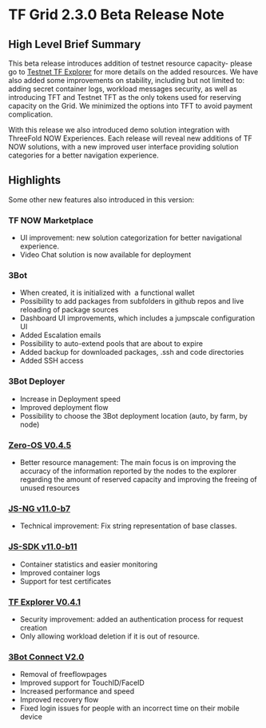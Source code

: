 # TF Grid 2.3.0 Beta Release Note

## High Level Brief Summary

This beta release introduces addition of testnet resource capacity- please go to [Testnet TF Explorer](https://explorer.testnet.grid.tf) for more details on the added resources. We have also added some improvements on stability, including but not limited to: adding secret container logs, workload messages security, as well as introducing TFT and Testnet TFT as the only tokens used for reserving capacity on the Grid. We minimized the options into TFT to avoid payment complication.

With this release we also introduced demo solution integration with ThreeFold NOW Experiences. Each release will reveal new additions of TF NOW solutions, with a new improved user interface providing solution categories for a better navigation experience.

## Highlights

Some other new features also introduced in this version:

### TF NOW Marketplace

- UI improvement: new solution categorization for better navigational experience.
- Video Chat solution is now available for deployment

### 3Bot

- When created, it is initialized with  a functional wallet
- Possibility to add packages from subfolders in github repos and live reloading of package sources
- Dashboard UI improvements, which includes a jumpscale configuration UI
- Added Escalation emails
- Possibility to auto-extend pools that are about to expire
- Added backup for downloaded packages, .ssh and code directories
- Added SSH access

### 3Bot Deployer

- Increase in Deployment speed
- Improved deployment flow
- Possibility to choose the 3Bot deployment location (auto, by farm, by node)

### [Zero-OS V0.4.5](https://github.com/threefoldtech/zos/releases/tag/v0.4.5-rc2)

- Better resource management:
The main focus is on improving the accuracy of the information reported by the nodes to the explorer regarding the amount of reserved capacity and improving the freeing of unused resources

### [JS-NG v11.0-b7](https://github.com/threefoldtech/js-ng/releases/tag/v11.0-b7)

- Technical improvement: Fix string representation of base classes.

### [JS-SDK v11.0-b11](https://github.com/threefoldtech/js-sdk/releases/tag/11.0-b11)

- Container statistics and easier monitoring
- Improved container logs
- Support for test certificates

### [TF Explorer V0.4.1](https://github.com/threefoldtech/tfexplorer/releases/tag/v0.4.1)

 - Security improvement: added an authentication process for request creation
 - Only allowing workload deletion if it is out of resource.

### [3Bot Connect V2.0](https://github.com/threefoldtech/3Bot_connect/releases/tag/v2.0.0)

- Removal of freeflowpages
- Improved support for TouchID/FaceID
- Increased performance and speed
- Improved recovery flow
- Fixed login issues for people with an incorrect time on their mobile device
